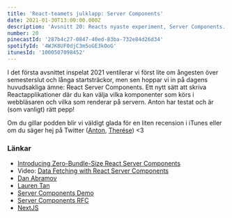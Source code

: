 ```yaml
---
title: 'React-teamets julklapp: Server Components'
date: 2021-01-30T13:00:00.000Z
description: 'Avsnitt 20: Reacts nyaste experiment, Server Components. Vad är det och vad är det bra för?'
number: 20
pinecastId: '287b4c27-0847-40ed-83ba-732e84d26d34'
spotifyId: '4WJK8UF0djC3m5oGE3kOoG'
itunesId: '1000507098452'
---
```


I det första avsnittet inspelat 2021 ventilerar vi först lite om ångesten över semesterslut och långa startsträckor, men sen hoppar vi in på dagens huvudsakliga ämne: React Server Components. Ett nytt sätt att skriva Reactapplikationer där du kan välja vilka komponenter som körs i webbläsaren och vilka som renderar på servern. Anton har testat och är (som vanligt) rätt pepp!

Om du gillar podden blir vi väldigt glada för en liten recension i iTunes eller om du säger hej på Twitter ([Anton](https://twitter.com/Awnton), [Therése](https://twitter.com/tkomstadius)) <3

### Länkar

- [Introducing Zero-Bundle-Size React Server Components](https://reactjs.org/blog/2020/12/21/data-fetching-with-react-server-components.html)
- Video: [Data Fetching with React Server Components](https://www.youtube.com/watch?v=TQQPAU21ZUw)
- [Dan Abramov](https://twitter.com/dan_abramov)
- [Lauren Tan](https://twitter.com/sugarpirate_)
- [Server Components Demo](https://github.com/reactjs/server-components-demo)
- [Server Components RFC](https://github.com/reactjs/rfcs/blob/bf51f8755ddb38d92e23ad415fc4e3c02b95b331/text/0000-server-components.md)
- [NextJS](https://nextjs.org)
